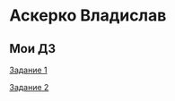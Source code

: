# Аскерко Владислав

## Мои ДЗ

[Задание 1](https://vladislav1300.github.io/intensive_html/ "ДЗ1")

[Задание 2](Vladislav1300.github.io/intensive_html_2/ "ДЗ2")
